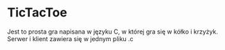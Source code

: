 # TicTacToe
Jest to prosta gra napisana w języku C, w której gra się w kółko i krzyżyk.
Serwer i klient zawiera się w jednym pliku .c
